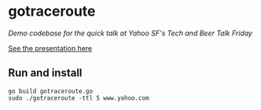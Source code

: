 # gotraceroute

*Demo codebase for the quick talk at Yahoo SF's Tech and Beer Talk Friday*

[See the presentation here](https://slides.com/mdp/gotraceroute)

## Run and install

```
go build gotraceroute.go
sudo ./gotraceroute -ttl 5 www.yahoo.com
```
